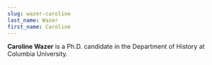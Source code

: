 ```yaml
---
slug: wazer-caroline
last_name: Wazer
first_name: Caroline
---
```

**Caroline Wazer** is a Ph.D. candidate in the Department of History at Columbia University.